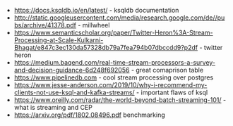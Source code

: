 - https://docs.ksqldb.io/en/latest/ - ksqldb documentation
- http://static.googleusercontent.com/media/research.google.com/de//pubs/archive/41378.pdf - millwheel
- https://www.semanticscholar.org/paper/Twitter-Heron%3A-Stream-Processing-at-Scale-Kulkarni-Bhagat/e847c3ec130da57328db79a7fea794b07dbccdd9?p2df - twitter heron
- https://medium.baqend.com/real-time-stream-processors-a-survey-and-decision-guidance-6d248f692056 - great comaprison table
- https://www.pipelinedb.com - cool stream processing over postgres
- https://www.jesse-anderson.com/2019/10/why-i-recommend-my-clients-not-use-ksql-and-kafka-streams/ - important flaws of ksql
- https://www.oreilly.com/radar/the-world-beyond-batch-streaming-101/ - what is streaming and CEP
- https://arxiv.org/pdf/1802.08496.pdf benchmarking
